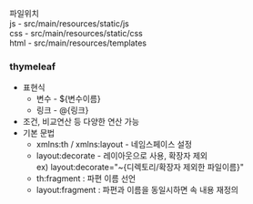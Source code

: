파일위치  
js - src/main/resources/static/js  
css - src/main/resources/static/css  
html - src/main/resources/templates  

### thymeleaf
- 표현식
  - 변수 - ${변수이름}
  - 링크 - @{링크}
- 조건, 비교연산 등 다양한 연산 가능
- 기본 문법
  - xmlns:th / xmlns:layout - 네임스페이스 설정
  - layout:decorate - 레이아웃으로 사용, 확장자 제외  
  ex) layout:decorate="~{디렉토리/확장자 제외한 파일이름}"
  - th:fragment : 파편 이름 선언
  - layout:fragment : 파편과 이름을 동일시하면 속 내용 재정의
